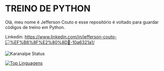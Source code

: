 # TREINO DE PYTHON 

Olá, meu nome é Jefferson Couto e esse repositório é voltado para guardar códigos de treino em Python. 

Linkedin: https://www.linkedin.com/in/jefferson-couto-🏳%EF%B8%8F%E2%80%8D🌈-10a6321a1/

![Karanalpe Status](https://github-readme-stats.vercel.app/api?username=OJeffCouto&show_icons=true)

[![Top Linguagens](https://github-readme-stats.vercel.app/api/top-langs/?username=OJeffCouto&layout=compact)](https://github.com/OJeffCouto/github-readme-stats)
